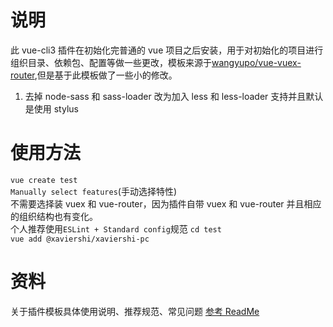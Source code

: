 # 说明

此 vue-cli3 插件在初始化完普通的 vue 项目之后安装，用于对初始化的项目进行组织目录、依赖包、配置等做一些更改，模板来源于[wangyupo/vue-vuex-router](https://github.com/wangyupo/vue-vuex-router),但是基于此模板做了一些小的修改。

1. 去掉 node-sass 和 sass-loader 改为加入 less 和 less-loader 支持并且默认是使用 stylus

# 使用方法

`vue create test`  
 `Manually select features`(手动选择特性)  
 不需要选择装 vuex 和 vue-router，因为插件自带 vuex 和 vue-router 并且相应的组织结构也有变化。  
 个人推荐使用`ESLint + Standard config`规范
`cd test`  
`vue add @xaviershi/xaviershi-pc`

# 资料

关于插件模板具体使用说明、推荐规范、常见问题 [参考 ReadMe](https://github.com/wangyupo/vue-vuex-router/blob/master/README.md?1556770278320)
